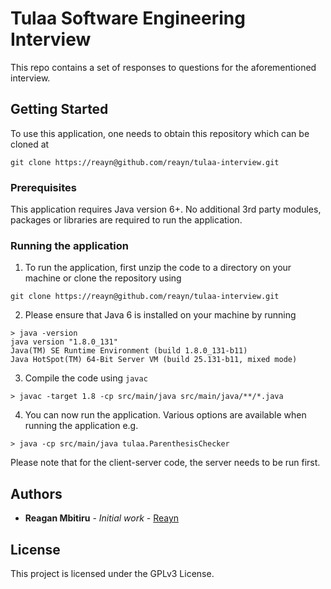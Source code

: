 # Tulaa Software Engineering Interview

This repo contains a set of responses to questions for the aforementioned interview.

## Getting Started

To use this application, one needs to obtain this repository which can be cloned at

```
git clone https://reayn@github.com/reayn/tulaa-interview.git
```

### Prerequisites

This application requires Java version 6+. No additional 3rd party modules, packages or libraries are required to run the application.

### Running the application

1. To run the application, first unzip the code to a directory on your machine or clone the repository using

```
git clone https://reayn@github.com/reayn/tulaa-interview.git
```

2. Please ensure that Java 6 is installed on your machine by running

```
> java -version 
java version "1.8.0_131"
Java(TM) SE Runtime Environment (build 1.8.0_131-b11)
Java HotSpot(TM) 64-Bit Server VM (build 25.131-b11, mixed mode)
```

3. Compile the code using `javac`

```
> javac -target 1.8 -cp src/main/java src/main/java/**/*.java  
```

4. You can now run the application. Various options are available when running the application e.g.

```
> java -cp src/main/java tulaa.ParenthesisChecker 
```

Please note that for the client-server code, the server needs to be run first.

## Authors

* **Reagan Mbitiru** - *Initial work* - [Reayn](https://github.com/reayn/)

## License

This project is licensed under the GPLv3 License.
